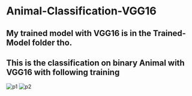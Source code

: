 # Animal-Classification-VGG16
## My trained model with VGG16 is in the Trained-Model folder tho.
## This is the classification on binary Animal with VGG16 with following training
![p1](https://user-images.githubusercontent.com/70976999/230187225-d99c77fd-7cdc-4bef-80d6-ba9f259b2ec4.png)
![p2](https://user-images.githubusercontent.com/70976999/230187232-835d7d11-be51-4685-a0f4-c66deaeb4e66.png)


